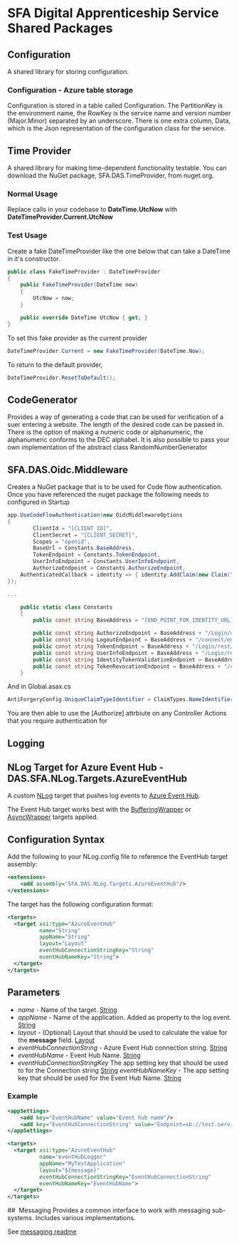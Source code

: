 # SFA Digital Apprenticeship Service Shared Packages

## Configuration
A shared library for storing configuration.

### Configuration - Azure table storage
Configuration is stored in a table called Configuration. The PartitionKey is the environment name, the RowKey is the service name and version number (Major.Minor) separated by an underscore. There is one extra column, Data, which is the Json representation of the configuration class for the service.

## Time Provider
A shared library for making time-dependent functionality testable. You can download the NuGet package, SFA.DAS.TimeProvider, from nuget.org.

### Normal Usage
Replace calls in your codebase to **DateTime.UtcNow** with **DateTimeProvider.Current.UtcNow**

### Test Usage
Create a fake DateTimeProvider like the one below that can take a DateTime in it's constructor.
```csharp
public class FakeTimeProvider : DateTimeProvider
{
    public FakeTimeProvider(DateTime now)
    {
        UtcNow = now;
    }

    public override DateTime UtcNow { get; }
}
```

To set this fake provider as the current provider

```csharp
DateTimeProvider.Current = new FakeTimeProvider(DateTime.Now);
```

To return to the default provider,

```csharp
DateTimeProvider.ResetToDefault();
```

## CodeGenerator
Provides a way of generating a code that can be used for verification of a suer entering a website. The length of the desired code can be passed in. There is the option of making a numeric code or alphanumeric, the alphanumeric conforms to the DEC alphabet. It is also possible to pass your own implementation of the abstract class RandomNumberGenerator

## SFA.DAS.Oidc.Middleware
Creates a NuGet package that is to be used for Code flow authentication. Once you have referenced the nuget package the following needs to configured in Startup


```csharp
app.UseCodeFlowAuthentication(new OidcMiddlewareOptions
{
        ClientId = "[CLIENT_ID]",
        ClientSecret = "[CLIENT_SECRET]",
        Scopes = "openid",
        BaseUrl = Constants.BaseAddress,
        TokenEndpoint = Constants.TokenEndpoint,
        UserInfoEndpoint = Constants.UserInfoEndpoint,
        AuthorizeEndpoint = Constants.AuthorizeEndpoint,
	AuthenticatedCallback = identity => { identity.AddClaim(new Claim("CustomClaim", "new claim added")); }
});

...

    public static class Constants
    {
        public const string BaseAddress = "[END_POINT_FOR_IDENTITY_URL]";

        public const string AuthorizeEndpoint = BaseAddress + "/Login/dialog/appl/oidctest/wflow/authorize";
        public const string LogoutEndpoint = BaseAddress + "/connect/endsession";
        public const string TokenEndpoint = BaseAddress + "/Login/rest/appl/oidctest/wflow/token";
        public const string UserInfoEndpoint = BaseAddress + "/Login/rest/appl/oidctest/wflow/userinfo";
        public const string IdentityTokenValidationEndpoint = BaseAddress + "/connect/identitytokenvalidation";
        public const string TokenRevocationEndpoint = BaseAddress + "/connect/revocation";
    }


```

And in Global.asax.cs

```csharp
AntiForgeryConfig.UniqueClaimTypeIdentifier = ClaimTypes.NameIdentifier;
```

You are then able to use the [Authorize] attrbiute on any Controller Actions that you require authentication for

## Logging

## NLog Target for Azure Event Hub - DAS.SFA.NLog.Targets.AzureEventHub

A custom [NLog](https://github.com/nlog/nlog/wiki) target that pushes log events to [Azure Event Hub](https://azure.microsoft.com/en-gb/services/event-hubs/).

The Event Hub target works best with the [BufferingWrapper](https://github.com/nlog/nlog/wiki/BufferingWrapper-target) or [AsyncWrapper](https://github.com/nlog/nlog/wiki/AsyncWrapper-target) targets applied.

## Configuration Syntax

Add the following to your NLog.config file to reference the EventHub target assembly:

```xml
<extensions>
    <add assembly="SFA.DAS.NLog.Targets.AzureEventHub"/>
</extensions>
```

The target has the following configuration format:

```xml
<targets>
  <target xsi:type="AzureEventHub"
          name="String"
          appName="String"
          layout="Layout"
          eventHubConnectionStringKey="String"
          eventHubNameKey="String">
  </target>
</targets>
```
## Parameters
* _name_ - Name of the target. [String](String)
* _appName_ - Name of the application. Added as property to the log event. [String](String)
* _layout_ - (Optional) Layout that should be used to calculate the value for the **message** field. [Layout](https://github.com/nlog/nlog/wiki/Layouts)
* _eventHubConnectionString_ - Azure Event Hub connection string. [String](String)
* _eventHubName_ - Event Hub Name. [String](String)
* _eventHubConnectionStringKey_ The app setting key that should be used to for the Connection string [String](String)
 _eventHubNameKey_ - The app setting key that should be used for the Event Hub Name. [String](String)

### Example
```xml
<appSettings>
	<add key="EventHubName" value="Event hub name"/>
	<add key="EventHubConnectionString" value="Endpoint=sb://test.servicebus.windows.net/;SharedAccessKeyName=<sas name>;SharedAccessKey=<sas key>;TransportType=Amqp"/>
</appSettings>

<targets>
  <target xsi:type="AzureEventHub"
          name="eventHubLogger"
          appName="MyTestApplication"
          layout="${message}"
          eventHubConnectionStringKey="EventHubConnectionString"
          eventHubNameKey="EventHubName">
  </target>
</targets>
```

##  Messaging
Provides a common interface to work with messaging sub-systems. Includes various implementations.

See [messaging readme](Messaging/README.md)
